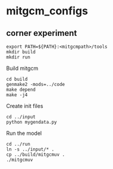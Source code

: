 # mitgcm_configs
## corner experiment

```
export PATH=${PATH}:<mitgcmpath>/tools
mkdir build
mkdir run
```

Build mitgcm
```
cd build
genmake2 -mods=../code
make depend
make -j4
```

Create init files 
```
cd ../input
python mygendata.py
```

Run the model
```
cd ../run
ln -s ../input/* .
cp ../build/mitgcmuv .
./mitgcmuv
```
